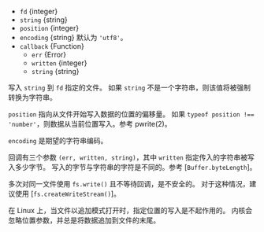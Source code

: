 <!-- YAML
added: v0.11.5
changes:
  - version: v10.0.0
    pr-url: https://github.com/nodejs/node/pull/12562
    description: The `callback` parameter is no longer optional. Not passing
                 it will throw a `TypeError` at runtime.
  - version: v7.2.0
    pr-url: https://github.com/nodejs/node/pull/7856
    description: The `position` parameter is optional now.
  - version: v7.0.0
    pr-url: https://github.com/nodejs/node/pull/7897
    description: The `callback` parameter is no longer optional. Not passing
                 it will emit a deprecation warning with id DEP0013.
-->

* `fd` {integer}
* `string` {string}
* `position` {integer}
* `encoding` {string} 默认为 `'utf8'`。
* `callback` {Function}
  * `err` {Error}
  * `written` {integer}
  * `string` {string}

写入 `string` 到 `fd` 指定的文件。
如果 `string` 不是一个字符串，则该值将被强制转换为字符串。

`position` 指向从文件开始写入数据的位置的偏移量。
如果 `typeof position !== 'number'`，则数据从当前位置写入。参考 pwrite(2)。

`encoding` 是期望的字符串编码。

回调有三个参数 `(err, written, string)`，其中 `written` 指定传入的字符串被写入多少字节。
写入的字节与字符串的字符是不同的。参考 [`Buffer.byteLength`]。

多次对同一文件使用 `fs.write()` 且不等待回调，是不安全的。
对于这种情况，建议使用 [`fs.createWriteStream()`]。

在 Linux 上，当文件以追加模式打开时，指定位置的写入是不起作用的。
内核会忽略位置参数，并总是将数据追加到文件的末尾。


